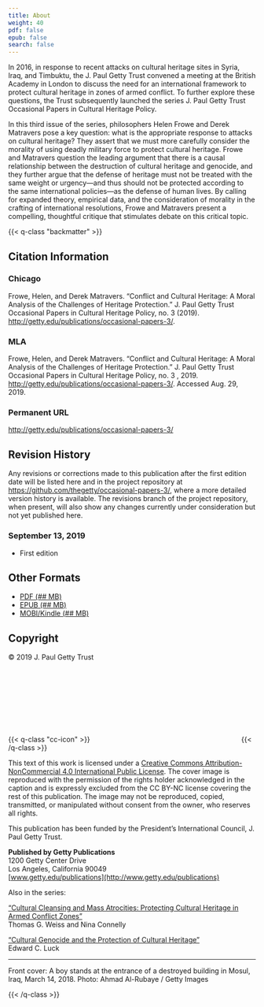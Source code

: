 ```yaml
---
title: About
weight: 40
pdf: false
epub: false
search: false
---
```


In 2016, in response to recent attacks on cultural heritage sites in Syria, Iraq, and Timbuktu, the J.&#160;Paul Getty Trust convened a meeting at the British Academy in London to discuss the need for an international framework to protect cultural heritage in zones of armed conflict. To further explore these questions, the Trust subsequently launched the series J.&#160;Paul Getty Trust Occasional Papers in Cultural Heritage Policy.
 
In this third issue of the series, philosophers Helen Frowe and Derek Matravers pose a key question: what is the appropriate response to attacks on cultural heritage? They assert that we must more carefully consider the morality of using deadly military force to protect cultural heritage. Frowe and Matravers question the leading argument that there is a causal relationship between the destruction of cultural heritage and genocide, and they further argue that the defense of heritage must not be treated with the same weight or urgency—and thus should not be protected according to the same international policies—as the defense of human lives. By calling for expanded theory, empirical data, and the consideration of morality in the crafting of international resolutions, Frowe and Matravers present a compelling, thoughtful critique that stimulates debate on this critical topic.

{{< q-class "backmatter" >}}

## Citation Information

### Chicago

Frowe, Helen, and Derek Matravers. “Conflict and Cultural Heritage: A Moral Analysis of the Challenges of Heritage Protection.” J.&#160;Paul Getty Trust Occasional Papers in Cultural Heritage Policy, no. 3 (2019). http://getty.edu/publications/occasional-papers-3/.

### MLA

Frowe, Helen, and Derek Matravers. “Conflict and Cultural Heritage: A Moral Analysis of the Challenges of Heritage Protection.” J.&#160;Paul Getty Trust Occasional Papers in Cultural Heritage Policy, no. 3 , 2019. http://getty.edu/publications/occasional-papers-3/. Accessed <span class="cite-current-date">Aug. 29, 2019</span>.

### Permanent URL

http://getty.edu/publications/occasional-papers-3/

## Revision History

Any revisions or corrections made to this publication after the first edition date will be listed here and in the project repository at https://github.com/thegetty/occasional-papers-3/, where a more detailed version history is available. The revisions branch of the project repository, when present, will also show any changes currently under consideration but not yet published here.

### September 13, 2019
  
  - First edition

## Other Formats

  - [PDF (## MB)](/downloads/output.pdf)
  - [EPUB (## MB)](/downloads/output.epub)
  - [MOBI/Kindle (## MB)](/downloads/output.mobi)

## Copyright

© 2019 J. Paul Getty Trust

{{< q-class "cc-icon" >}}
<svg class="quire-copyright__icon">
<switch>
  <use xlink:href="#cc"></use>
</switch>
<switch>
  <use xlink:href="#cc-by"></use>
  <foreignObject width="135" height="30">
      <img src="/icons/cc-by.png" alt="CC-BY-NC" />
  </foreignObject>
</switch>
<switch>
  <use xlink:href="#cc-by-nc"></use>
  <foreignObject width="135" height="30">
      <img src="/icons/cc-by-nc.png" alt="CC-BY-NC" />
  </foreignObject>
</switch>
</svg>
{{< /q-class >}}

This text of this work is licensed under a [Creative Commons Attribution-NonCommercial 4.0 International Public License](https://creativecommons.org/licenses/by-nc/4.0/). The cover image is reproduced with the permission of the rights holder acknowledged in the caption and is expressly excluded from the CC BY-NC license covering the rest of this publication. The image may not be reproduced, copied, transmitted, or manipulated without consent from the owner, who reserves all rights.

This publication has been funded by the President’s International Council, J. Paul Getty Trust.

**Published by Getty Publications**<br />
1200 Getty Center Drive<br />
Los Angeles, California 90049<br />
[www.getty.edu/publications](http://www.getty.edu/publications)

Also in the series:

[“Cultural Cleansing and Mass Atrocities: Protecting Cultural Heritage in Armed Conflict Zones”](http://getty.edu/publications/pdfs/CulturalCleansing_Weiss_Connelly.pdf) <br />Thomas G. Weiss and Nina Connelly

[“Cultural Genocide and the Protection of Cultural Heritage”](http://getty.edu/publications/pdfs/CulturalGenocide_Luck.pdf) <br />Edward C. Luck 

---

Front cover: A boy stands at the entrance of a destroyed building in Mosul, Iraq, March 14, 2018. Photo: Ahmad Al-Rubaye / Getty Images

{{< /q-class >}}